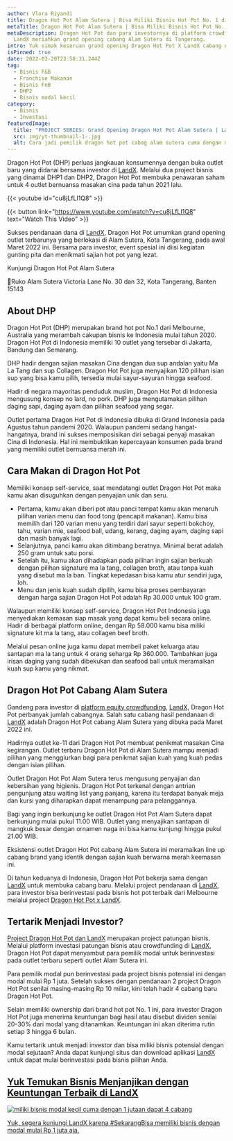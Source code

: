 ```yaml
---
author: Vlora Riyandi
title: Dragon Hot Pot Alam Sutera | Bisa Miliki Bisnis Hot Pot No. 1 di LandX
metaTitle: Dragon Hot Pot Alam Sutera | Bisa Miliki Bisnis Hot Pot No. 1 di LandX
metaDescription: Dragon Hot Pot dan para investornya di platform crowdfunding
  LandX meriahkan grand opening cabang Alam Sutera di Tangerang.
intro: Yuk simak keseruan grand opening Dragon Hot Pot X LandX cabang Alam Sutera
isPinned: true
date: 2022-03-20T23:50:31.244Z
tag:
  - Bisnis F&B
  - Franchise Makanan
  - Bisnis FnB
  - DHP2
  - Bisnis modal kecil
category:
  - Bisnis
  - Investasi
featuredImage:
  title: "PROJECT SERIES: Grand Opening Dragon Hot Pot Alam Sutera | LandX"
  src: img/yt-thumbnail-1-.jpg
  alt: Cara jadi pemilik dragon hot pot cabag alam sutera cuma dengan modal 1 juta
---
```

Dragon Hot Pot (DHP) perluas jangkauan konsumennya dengan buka outlet baru yang didanai bersama investor di [LandX](https://landx.id/project/?utm_source=Blog&utm_medium=organic+keyword&utm_campaign=blog&utm_id=Blog). Melalui dua project bisnis yang dinamai DHP1 dan DHP2, Dragon Hot Pot membuka penawaran saham untuk 4 outlet bernuansa masakan cina pada tahun 2021 lalu. 

{{< youtube id="cu8jLfLI1Q8" >}}

{{< button link="https://www.youtube.com/watch?v=cu8jLfLI1Q8" text="Watch This Video" >}}

Sukses pendanaan dana di [LandX](https://landx.id/), Dragon Hot Pot umumkan grand opening outlet terbarunya yang berlokasi di Alam Sutera, Kota Tangerang, pada awal Maret 2022 ini. Bersama para investor, event spesial ini diisi kegiatan gunting pita dan menikmati sajian hot pot yang lezat.

Kunjungi Dragon Hot Pot Alam Sutera

📍Ruko Alam Sutera Victoria Lane No. 30 dan 32, Kota Tangerang, Banten 15143

## About DHP

Dragon Hot Pot (DHP) merupakan brand hot pot No.1 dari Melbourne, Australia yang merambah cakupan bisnis ke Indonesia mulai tahun 2020. Dragon Hot Pot di Indonesia memiliki 10 outlet yang tersebar di Jakarta, Bandung dan Semarang.

DHP hadir dengan sajian masakan Cina dengan dua sup andalan yaitu Ma La Tang dan sup Collagen. Dragon Hot Pot juga menyajikan 120 pilihan isian sup yang bisa kamu pilih, tersedia mulai sayur-sayuran hingga seafood. 

Hadir di negara mayoritas penduduk muslim, Dragon Hot Pot di Indonesia mengusung konsep no lard, no pork. DHP juga mengutamakan pilihan daging sapi, daging ayam dan pilihan seafood yang segar.

Outlet pertama Dragon Hot Pot di Indonesia dibuka di Grand Indonesia pada Agustus tahun pandemi 2020. Walaupun pandemi sedang hangat-hangatnya, brand ini sukses memposisikan diri sebagai penyaji masakan Cina di Indonesia. Hal ini membuktikan kepercayaan konsumen pada brand yang memiliki outlet bernuansa merah ini.

## Cara Makan di Dragon Hot Pot

Memiliki konsep self-service, saat mendatangi outlet Dragon Hot Pot maka kamu akan disuguhkan dengan penyajian unik dan seru.

* Pertama, kamu akan diberi pot atau panci tempat kamu akan menaruh pilihan varian menu dan food tong (pencapit makanan). Kamu bisa memilih dari 120 varian menu yang terdiri dari sayur seperti bokchoy, tahu, varian mie, seafood ball, udang, kerang, daging ayam, daging sapi dan masih banyak lagi.
* Selanjutnya, panci kamu akan ditimbang beratnya. Minimal berat adalah 250 gram untuk satu porsi. 
* Setelah itu, kamu akan dihadapkan pada pilihan ingin sajian berkuah dengan pilihan signature ma la tang, collagen broth, atau tanpa kuah yang disebut ma la ban. Tingkat kepedasan bisa kamu atur sendiri juga, loh.
* Menu dan jenis kuah sudah dipilih, kamu bisa proses pembayaran dengan harga sajian Dragon Hot Pot adalah Rp 30.000 untuk 100 gram.

Walaupun memiliki konsep self-service, Dragon Hot Pot Indonesia juga menyediakan kemasan siap masak yang dapat kamu beli secara online. Hadir di berbagai platform online, dengan Rp 58.000 kamu bisa miliki signature kit ma la tang, atau collagen beef broth. 

Melalui pesan online juga kamu dapat membeli paket keluarga atau santapan ma la tang untuk 4 orang seharga Rp 360.000. Tambahkan juga irisan daging yang sudah dibekukan dan seafood ball untuk meramaikan kuah sup kamu yang nikmat. 

## Dragon Hot Pot Cabang Alam Sutera

Gandeng para investor di [platform equity crowdfunding](https://landx.id/), [LandX](https://landx.id/), Dragon Hot Pot perbanyak jumlah cabangnya. Salah satu cabang hasil pendanaan di [LandX](https://landx.id/) adalah Dragon Hot Pot cabang Alam Sutera yang dibuka pada Maret 2022 ini.

Hadirnya outlet ke-11 dari Dragon Hot Pot membuat penikmat masakan Cina kegirangan. Outlet terbaru Dragon Hot Pot di Alam Sutera mampu menjadi pilihan yang menggiurkan bagi para penikmat sajian kuah yang kuah pedas dengan isian pilihan.

Outlet Dragon Hot Pot Alam Sutera terus mengusung penyajian dan kebersihan yang higienis. Dragon Hot Pot terkenal dengan antrian pengunjung atau waiting list yang panjang, karena itu terdapat banyak meja dan kursi yang diharapkan dapat menampung para pelanggannya.

Bagi yang ingin berkunjung ke outlet Dragon Hot Pot Alam Sutera dapat berkunjung mulai pukul 11.00 WIB. Outlet yang menyajikan santapan di mangkuk besar dengan ornamen naga ini bisa kamu kunjungi hingga pukul 21.00 WIB.

Eksistensi outlet Dragon Hot Pot cabang Alam Sutera ini meramaikan line up cabang brand yang identik dengan sajian kuah berwarna merah keemasan ini. 

Di tahun keduanya di Indonesia, Dragon Hot Pot bekerja sama dengan [LandX](https://landx.id/) untuk membuka cabang baru. Melalui project pendanaan di [LandX](https://landx.id/project/?utm_source=Blog&utm_medium=organic+keyword&utm_campaign=blog&utm_id=Blog), para investor bisa berinvestasi pada bisnis hot pot terbaik dari Melbourne melalui project [Dragon Hot Pot x LandX](https://landx.id/project/?utm_source=Blog&utm_medium=organic+keyword&utm_campaign=blog&utm_id=Blog).

## Tertarik Menjadi Investor? 

[Project Dragon Hot Pot dan LandX](https://landx.id/) merupakan project patungan bisnis. Melalui platform investasi patungan bisnis atau crowdfunding di [LandX](https://landx.id/), Dragon Hot Pot dapat menyambut para pemilik modal untuk berinvestasi pada outlet terbaru seperti outlet Alam Sutera ini. 

Para pemilik modal pun berinvestasi pada project bisnis potensial ini dengan modal mulai Rp 1 juta. Setelah sukses dengan pendanaan 2 project Dragon Hot Pot senilai masing-masing Rp 10 miliar, kini telah hadir 4 cabang baru Dragon Hot Pot.

Selain memiliki ownership dari brand hot pot No. 1 ini, para investor Dragon Hot Pot juga menerima keuntungan bagi hasil atau disebut dividen senilai 20-30% dari modal yang ditanamkan. Keuntungan ini akan diterima rutin setiap 3 hingga 6 bulan.

Kamu tertarik untuk menjadi investor dan bisa miliki bisnis potensial dengan modal sejutaan? Anda dapat kunjungi situs dan download aplikasi [LandX](https://landx.id/) untuk dapat mulai berinvestasi pada bisnis pilihan Anda. 

## **[Yuk Temukan Bisnis Menjanjikan dengan Keuntungan Terbaik di LandX](https://landx.id/project/?utm_source=Blog&utm_medium=organic+keyword&utm_campaign=blog&utm_id=Blog)**

[![miliki bisnis modal kecil cuma dengan 1 jutaan dapat 4 cabang ](https://accountgram-production.sfo2.cdn.digitaloceanspaces.com/landx_ghost/2021/11/jadi-owner-bisnis-hanya-1-jutaan-dengan-cuan-yang-sangat-menjanjikan.png)](https://landx.id/project/?utm_source=Blog&utm_medium=organic+keyword&utm_campaign=blog&utm_id=Blog)

[Yuk, segera kunjungi LandX karena #SekarangBisa memiliki bisnis dengan modal mulai Rp 1 juta aja.](https://landx.id/project)